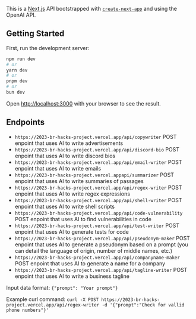This is a [Next.js](https://nextjs.org/) API bootstrapped with [`create-next-app`](https://github.com/vercel/next.js/tree/canary/packages/create-next-app) and using the OpenAI API.

## Getting Started

First, run the development server:

```bash
npm run dev
# or
yarn dev
# or
pnpm dev
# or
bun dev
```

Open [http://localhost:3000](http://localhost:3000) with your browser to see the result.

## Endpoints
 - ```https://2023-br-hacks-project.vercel.app/api/copywriter``` POST enpoint that uses AI to write advertisements
 - ```https://2023-br-hacks-project.vercel.app/api/discord-bio``` POST enpoint that uses AI to write discord bios
 - ```https://2023-br-hacks-project.vercel.app/api/email-writer``` POST enpoint that uses AI to write emails
 - ```https://2023-br-hacks-project.vercel.appapi/summarizer``` POST enpoint that uses AI to write summaries of passages
 - ```https://2023-br-hacks-project.vercel.app/api/regex-writer``` POST enpoint that uses AI to write regex expressions
 - ```https://2023-br-hacks-project.vercel.app/api/shell-writer``` POST enpoint that uses AI to write shell scripts
 - ```https://2023-br-hacks-project.vercel.app/api/code-vulnerability``` POST enpoint that uses AI to find vulnerabilities in code
 - ```https://2023-br-hacks-project.vercel.app/api/test-writer``` POST enpoint that uses AI to generate tests for code
 - ```https://2023-br-hacks-project.vercel.app/api/pseudonym-maker``` POST enpoint that uses AI to generate a pseudonym based on a prompt (you can detail the language of origin, number of middle names, etc.)
 - ```https://2023-br-hacks-project.vercel.app/api/companyname-maker``` POST enpoint that uses AI to generate a name for a company
 - ```https://2023-br-hacks-project.vercel.app/api/tagline-writer``` POST enpoint that uses AI to write a business tagline

Input data format: ```{"prompt": "Your prompt"}```
 
Example curl command: ```curl -X POST https://2023-br-hacks-project.vercel.app/api/regex-writer -d '{"prompt":"Check for vallid phone numbers"}'```
